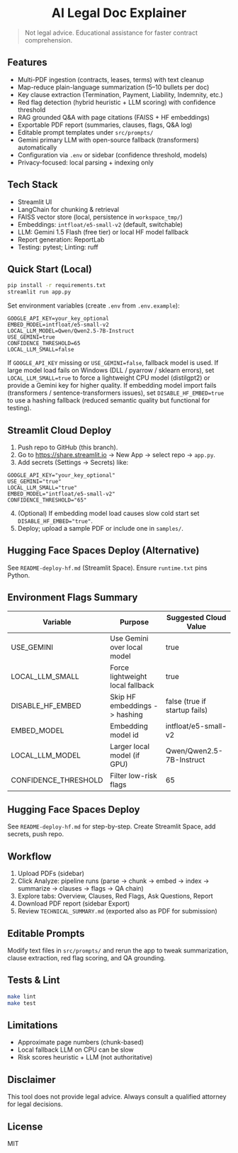 <h1 align="center">AI Legal Doc Explainer</h1>

> Not legal advice. Educational assistance for faster contract comprehension.

## Features
* Multi-PDF ingestion (contracts, leases, terms) with text cleanup
* Map-reduce plain-language summarization (5–10 bullets per doc)
* Key clause extraction (Termination, Payment, Liability, Indemnity, etc.)
* Red flag detection (hybrid heuristic + LLM scoring) with confidence threshold
* RAG grounded Q&A with page citations (FAISS + HF embeddings)
* Exportable PDF report (summaries, clauses, flags, Q&A log)
* Editable prompt templates under `src/prompts/`
* Gemini primary LLM with open-source fallback (transformers) automatically
* Configuration via `.env` or sidebar (confidence threshold, models)
* Privacy-focused: local parsing + indexing only

## Tech Stack
* Streamlit UI
* LangChain for chunking & retrieval
* FAISS vector store (local, persistence in `workspace_tmp/`)
* Embeddings: `intfloat/e5-small-v2` (default, switchable)
* LLM: Gemini 1.5 Flash (free tier) or local HF model fallback
* Report generation: ReportLab
* Testing: pytest; Linting: ruff

## Quick Start (Local)
```bash
pip install -r requirements.txt
streamlit run app.py
```

Set environment variables (create `.env` from `.env.example`):
```
GOOGLE_API_KEY=your_key_optional
EMBED_MODEL=intfloat/e5-small-v2
LOCAL_LLM_MODEL=Qwen/Qwen2.5-7B-Instruct
USE_GEMINI=true
CONFIDENCE_THRESHOLD=65
LOCAL_LLM_SMALL=false
```

If `GOOGLE_API_KEY` missing or `USE_GEMINI=false`, fallback model is used.
If large model load fails on Windows (DLL / pyarrow / sklearn errors), set `LOCAL_LLM_SMALL=true` to force a lightweight CPU model (distilgpt2) or provide a Gemini key for higher quality.
If embedding model import fails (transformers / sentence-transformers issues), set `DISABLE_HF_EMBED=true` to use a hashing fallback (reduced semantic quality but functional for testing).

## Streamlit Cloud Deploy
1. Push repo to GitHub (this branch).
2. Go to https://share.streamlit.io -> New App -> select repo -> `app.py`.
3. Add secrets (Settings -> Secrets) like:
```
GOOGLE_API_KEY="your_key_optional"
USE_GEMINI="true"
LOCAL_LLM_SMALL="true"
EMBED_MODEL="intfloat/e5-small-v2"
CONFIDENCE_THRESHOLD="65"
```
4. (Optional) If embedding model load causes slow cold start set `DISABLE_HF_EMBED="true"`.
5. Deploy; upload a sample PDF or include one in `samples/`.

## Hugging Face Spaces Deploy (Alternative)
See `README-deploy-hf.md` (Streamlit Space). Ensure `runtime.txt` pins Python.

## Environment Flags Summary
| Variable | Purpose | Suggested Cloud Value |
|----------|---------|-----------------------|
| USE_GEMINI | Use Gemini over local model | true |
| LOCAL_LLM_SMALL | Force lightweight local fallback | true |
| DISABLE_HF_EMBED | Skip HF embeddings -> hashing | false (true if startup fails) |
| EMBED_MODEL | Embedding model id | intfloat/e5-small-v2 |
| LOCAL_LLM_MODEL | Larger local model (if GPU) | Qwen/Qwen2.5-7B-Instruct |
| CONFIDENCE_THRESHOLD | Filter low-risk flags | 65 |


## Hugging Face Spaces Deploy
See `README-deploy-hf.md` for step-by-step. Create Streamlit Space, add secrets, push repo.

## Workflow
1. Upload PDFs (sidebar)
2. Click Analyze: pipeline runs (parse -> chunk -> embed -> index -> summarize -> clauses -> flags -> QA chain)
3. Explore tabs: Overview, Clauses, Red Flags, Ask Questions, Report
4. Download PDF report (sidebar Export)
5. Review `TECHNICAL_SUMMARY.md` (exported also as PDF for submission)

## Editable Prompts
Modify text files in `src/prompts/` and rerun the app to tweak summarization, clause extraction, red flag scoring, and QA grounding.

## Tests & Lint
```bash
make lint
make test
```

## Limitations
* Approximate page numbers (chunk-based)
* Local fallback LLM on CPU can be slow
* Risk scores heuristic + LLM (not authoritative)

## Disclaimer
This tool does not provide legal advice. Always consult a qualified attorney for legal decisions.

## License
MIT

